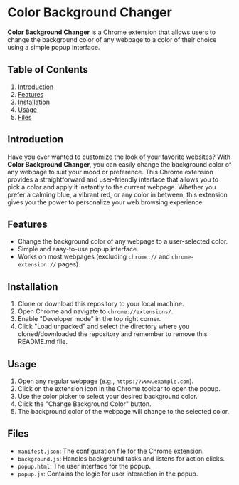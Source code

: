 # Color Background Changer

**Color Background Changer** is a Chrome extension that allows users to change the background color of any webpage to a color of their choice using a simple popup interface.

## Table of Contents

1. [Introduction](#introduction)
2. [Features](#features)
3. [Installation](#installation)
4. [Usage](#usage)
5. [Files](#files)

## Introduction

Have you ever wanted to customize the look of your favorite websites? With **Color Background Changer**, you can easily change the background color of any webpage to suit your mood or preference. This Chrome extension provides a straightforward and user-friendly interface that allows you to pick a color and apply it instantly to the current webpage. Whether you prefer a calming blue, a vibrant red, or any color in between, this extension gives you the power to personalize your web browsing experience.

## Features

- Change the background color of any webpage to a user-selected color.
- Simple and easy-to-use popup interface.
- Works on most webpages (excluding `chrome://` and `chrome-extension://` pages).

## Installation

1. Clone or download this repository to your local machine.
2. Open Chrome and navigate to `chrome://extensions/`.
3. Enable "Developer mode" in the top right corner.
4. Click "Load unpacked" and select the directory where you cloned/downloaded the repository and remember to remove this README.md file.

## Usage

1. Open any regular webpage (e.g., `https://www.example.com`).
2. Click on the extension icon in the Chrome toolbar to open the popup.
3. Use the color picker to select your desired background color.
4. Click the "Change Background Color" button.
5. The background color of the webpage will change to the selected color.

## Files

- `manifest.json`: The configuration file for the Chrome extension.
- `background.js`: Handles background tasks and listens for action clicks.
- `popup.html`: The user interface for the popup.
- `popup.js`: Contains the logic for user interaction in the popup.
